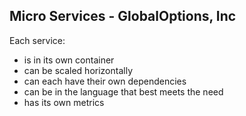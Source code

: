 ## Micro Services - GlobalOptions, Inc

Each service:

* is in its own container
* can be scaled horizontally
* can each have their own dependencies
* can be in the language that best meets the need
* has its own metrics